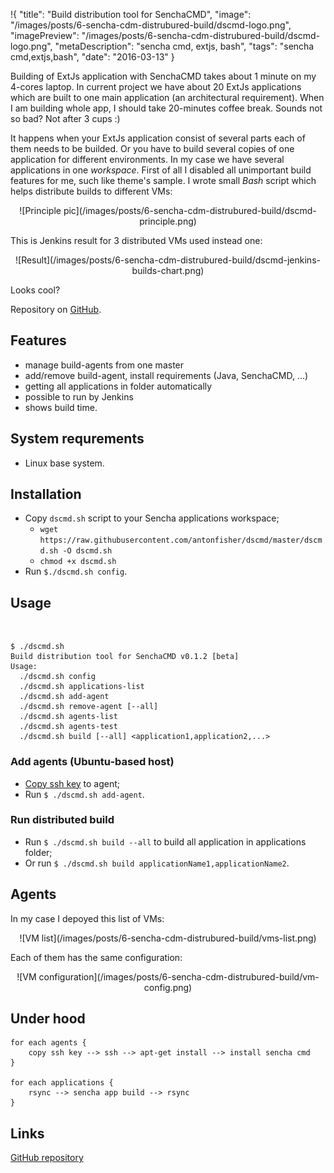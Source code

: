 !{
    "title": "Build distribution tool for SenchaCMD",
    "image": "/images/posts/6-sencha-cdm-distrubured-build/dscmd-logo.png",
    "imagePreview": "/images/posts/6-sencha-cdm-distrubured-build/dscmd-logo.png",
    "metaDescription": "sencha cmd, extjs, bash",
    "tags": "sencha cmd,extjs,bash",
    "date": "2016-03-13"
}

<!-- preview -->

Building of ExtJs application with SenchaCMD takes about 1 minute on my 4-cores laptop.
In current project we have about 20 ExtJs applications which are built to one main application
(an architectural requirement).
When I am building whole app, I should take 20-minutes coffee break.
Sounds not so bad? Not after 3 cups :)

<!-- /preview -->

It happens when your ExtJs application consist of several parts each of them needs to be builded.
Or you have to build several copies of one application for different environments.
In my case we have several applications in one _workspace_.
First of all I disabled all unimportant build features for me, such like theme's sample.
I wrote small _Bash_ script which helps distribute builds to different VMs:

<center>
![Principle pic](/images/posts/6-sencha-cdm-distrubured-build/dscmd-principle.png)
</center>

This is Jenkins result for 3 distributed VMs used instead one:

<center>
![Result](/images/posts/6-sencha-cdm-distrubured-build/dscmd-jenkins-builds-chart.png)
</center>

Looks cool?

Repository on [GitHub](https://github.com/antonfisher/dscmd).

## Features

* manage build-agents from one master
* add/remove build-agent, install requirements (Java, SenchaCMD, ...)
* getting all applications in folder automatically
* possible to run by Jenkins
* shows build time.

## System requrements
* Linux base system.

## Installation
* Copy `dscmd.sh` script to your Sencha applications workspace;
    * `wget https://raw.githubusercontent.com/antonfisher/dscmd/master/dscmd.sh -O dscmd.sh`
    * `chmod +x dscmd.sh`
* Run `$./dscmd.sh config`.

## Usage
&nbsp;
```
$ ./dscmd.sh
Build distribution tool for SenchaCMD v0.1.2 [beta]
Usage:
  ./dscmd.sh config
  ./dscmd.sh applications-list
  ./dscmd.sh add-agent
  ./dscmd.sh remove-agent [--all]
  ./dscmd.sh agents-list
  ./dscmd.sh agents-test
  ./dscmd.sh build [--all] <application1,application2,...>
```

### Add agents (Ubuntu-based host)
* [Copy ssh key](https://www.digitalocean.com/community/tutorials/how-to-set-up-ssh-keys--2) to agent;
* Run `$ ./dscmd.sh add-agent`.

### Run distributed build
* Run `$ ./dscmd.sh build --all` to build all application in applications folder;
* Or run `$ ./dscmd.sh build applicationName1,applicationName2`.


## Agents

In my case I depoyed this list of VMs:
<center>
![VM list](/images/posts/6-sencha-cdm-distrubured-build/vms-list.png)
</center>

Each of them has the same configuration:
<center>
![VM configuration](/images/posts/6-sencha-cdm-distrubured-build/vm-config.png)
</center>

## Under hood
```
for each agents {
    copy ssh key --> ssh --> apt-get install --> install sencha cmd
}

for each applications {
    rsync --> sencha app build --> rsync
}
```

## Links

[GitHub repository](https://github.com/antonfisher/dscmd)
